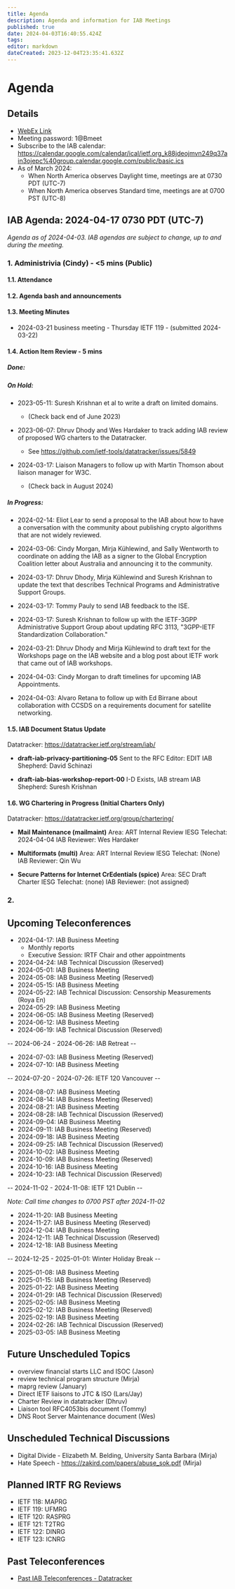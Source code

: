 ```yaml
---
title: Agenda
description: Agenda and information for IAB Meetings
published: true
date: 2024-04-03T16:40:55.424Z
tags: 
editor: markdown
dateCreated: 2023-12-04T23:35:41.632Z
---
```


# Agenda
## Details

* [WebEx Link](https://ietf.webex.com/ietf/j.php?MTID=m92c425d161e1be552b21d6b84b1c09f6)
* Meeting password: 1@Bmeet
* Subscribe to the IAB calendar: https://calendar.google.com/calendar/ical/ietf.org_k88jdeojmvn249q37ain3ojepc%40group.calendar.google.com/public/basic.ics
* As of March 2024:
    * When North America observes Daylight time, meetings are at 0730 PDT (UTC-7)
    * When North America observes Standard time, meetings are at 0700 PST (UTC-8)

## IAB Agenda: 2024-04-17 0730 PDT (UTC-7) 

*Agenda as of 2024-04-03. IAB agendas are subject to change, up to and during the meeting.*


### 1. Administrivia (Cindy) - <5 mins (Public)

#### 1.1. Attendance 

#### 1.2. Agenda bash and announcements 

#### 1.3. Meeting Minutes 

* 2024-03-21 business meeting - Thursday IETF 119 - (submitted 2024-03-22) 

#### 1.4. Action Item Review - 5 mins

##### Done:



##### On Hold:

* 2023-05-11: Suresh Krishnan et al to write a draft on limited domains.    
  - (Check back end of June 2023)

* 2023-06-07: Dhruv Dhody and Wes Hardaker to track adding IAB review of proposed WG charters to the Datatracker.
  - See https://github.com/ietf-tools/datatracker/issues/5849
   
* 2024-03-17: Liaison Managers to follow up with Martin Thomson about liaison manager for W3C.
  - (Check back in August 2024)

##### In Progress: 

* 2024-02-14: Eliot Lear to send a proposal to the IAB about how to 
    have a conversation with the community about publishing crypto 
    algorithms that are not widely reviewed.

* 2024-03-06: Cindy Morgan, Mirja Kühlewind, and Sally Wentworth to 
    coordinate on adding the IAB as a signer to the Global Encryption 
    Coalition letter about Australia and announcing it to the 
    community.

* 2024-03-17: Dhruv Dhody, Mirja Kühlewind and Suresh Krishnan to 
    update the text that describes Technical Programs and 
    Administrative Support Groups.

* 2024-03-17: Tommy Pauly to send IAB feedback to the ISE.

* 2024-03-17: Suresh Krishnan to follow up with the IETF-3GPP 
    Administrative Support Group about updating RFC 3113, "3GPP-IETF 
    Standardization Collaboration."



* 2024-03-21: Dhruv Dhody and Mirja Kühlewind to draft text for the 
    Workshops page on the IAB website and a blog post about IETF work 
    that came out of IAB workshops.
    
* 2024-04-03: Cindy Morgan to draft timelines for upcoming IAB 
    Appointments.

* 2024-04-03: Alvaro Retana to follow up with Ed Birrane about 
    collaboration with CCSDS on a requirements document for satellite 
    networking.



#### 1.5. IAB Document Status Update

 Datatracker: https://datatracker.ietf.org/stream/iab/

- **draft-iab-privacy-partitioning-05**
Sent to the RFC Editor: EDIT
IAB Shepherd: David Schinazi

- **draft-iab-bias-workshop-report-00**
I-D Exists, IAB stream
IAB Shepherd: Suresh Krishnan



#### 1.6. WG Chartering in Progress (Initial Charters Only)

 Datatracker: https://datatracker.ietf.org/group/chartering/	

- **Mail Maintenance (mailmaint)**
    Area: ART
    Internal Review
    IESG Telechat: 2024-04-04
    IAB Reviewer: Wes Hardaker

- **Multiformats (multi)**
Area: ART
Internal Review
IESG Telechat: (None)
IAB Reviewer: Qin Wu

- **Secure Patterns for Internet CrEdentials (spice)**
    Area: SEC
    Draft Charter
    IESG Telechat: (none)
    IAB Reviewer: (not assigned)

### 2. 

## Upcoming Teleconferences 

* 2024-04-17: IAB Business Meeting
  - Monthly reports
  - Executive Session: IRTF Chair and other appointments
* 2024-04-24: IAB Technical Discussion (Reserved)
* 2024-05-01: IAB Business Meeting
* 2024-05-08: IAB Business Meeting (Reserved)
* 2024-05-15: IAB Business Meeting
* 2024-05-22: IAB Technical Discussion: Censorship Measurements (Roya En)
* 2024-05-29: IAB Business Meeting
* 2024-06-05: IAB Business Meeting (Reserved)
* 2024-06-12: IAB Business Meeting
* 2024-06-19: IAB Technical Discussion (Reserved)

-- 2024-06-24 - 2024-06-26: IAB Retreat --

* 2024-07-03: IAB Business Meeting (Reserved)
* 2024-07-10: IAB Business Meeting

-- 2024-07-20 - 2024-07-26: IETF 120 Vancouver --

* 2024-08-07: IAB Business Meeting
* 2024-08-14: IAB Business Meeting (Reserved)
* 2024-08-21: IAB Business Meeting
* 2024-08-28: IAB Technical Discussion (Reserved)
* 2024-09-04: IAB Business Meeting
* 2024-09-11: IAB Business Meeting (Reserved)
* 2024-09-18: IAB Business Meeting
* 2024-09-25: IAB Technical Discussion (Reserved)
* 2024-10-02: IAB Business Meeting
* 2024-10-09: IAB Business Meeting (Reserved)
* 2024-10-16: IAB Business Meeting
* 2024-10-23: IAB Technical Discussion (Reserved)

-- 2024-11-02 - 2024-11-08: IETF 121 Dublin --

*Note: Call time changes to 0700 PST after 2024-11-02*

* 2024-11-20: IAB Business Meeting
* 2024-11-27: IAB Business Meeting (Reserved)
* 2024-12-04: IAB Business Meeting
* 2024-12-11: IAB Technical Discussion (Reserved)
* 2024-12-18: IAB Business Meeting

-- 2024-12-25 - 2025-01-01: Winter Holiday Break --

* 2025-01-08: IAB Business Meeting
* 2025-01-15: IAB Business Meeting (Reserved)
* 2025-01-22: IAB Business Meeting
* 2024-01-29: IAB Technical Discussion (Reserved)
* 2025-02-05: IAB Business Meeting
* 2025-02-12: IAB Business Meeting (Reserved)
* 2025-02-19: IAB Business Meeting
* 2024-02-26: IAB Technical Discussion (Reserved)
* 2025-03-05: IAB Business Meeting



## Future Unscheduled Topics 

* overview financial starts LLC and ISOC (Jason)
* review technical program structure (Mirja)
* maprg review (January)
* Direct IETF liaisons to JTC & ISO (Lars/Jay)
* Charter Review in datatracker (Dhruv)
* Liaison tool RFC4053bis document (Tommy)
* DNS Root Server Maintenance document (Wes)

## Unscheduled Technical Discussions

* Digital Divide - Elizabeth M. Belding, University Santa Barbara (Mirja)
* Hate Speech - https://zakird.com/papers/abuse_sok.pdf (Mirja)

## Planned IRTF RG Reviews 

* IETF 118: MAPRG
* IETF 119: UFMRG
* IETF 120: RASPRG
* IETF 121: T2TRG
* IETF 122: DINRG
* IETF 123: ICNRG

## Past Teleconferences 

* [Past IAB Teleconferences - Datatracker](https://datatracker.ietf.org/group/iab/meetings/)

